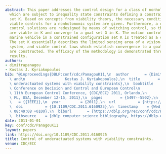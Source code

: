```yaml
---
abstract: This paper addresses the control design for a class of nonholonomic systems
  which are subject to inequality state constraints defining a constrained (viability)
  set K. Based on concepts from viability theory, the necessary conditions for selecting
  viable controls for a nonholonomic system are given. Furthermore, a class of nonholonomic
  control solutions are redesigned by means of switching control, so that system trajectories
  are viable in K and converge to a goal set G in K. The motion control for an underactuated
  marine vehicle in a constrained configuration set K is treated as a case study.
  The set K essentially describes the limited sensing area of a vision-based sensor
  system, and viable control laws which establish convergence to a goal set G in K
  are constructed. The efficacy of the methodology is demonstrated through simulation
  results.
authors:
- dimitrapanagou
- Kostas J. Kyriakopoulos
bib: "@inproceedings{DBLP:conf/cdc/PanagouK11,\n  author       = {Dimitra Panagou\
  \ and\n                  Kostas J. Kyriakopoulos},\n  title        = {Control of\
  \ underactuated systems with viability constraints},\n  booktitle    = {50th {IEEE}\
  \ Conference on Decision and Control and European Control\n                  Conference,\
  \ 11th European Control Conference, {CDC/ECC} 2011, Orlando,\n                 \
  \ FL, USA, December 12-15, 2011},\n  pages        = {5497--5502},\n  publisher \
  \   = {{IEEE}},\n  year         = {2011},\n  url          = {https://doi.org/10.1109/CDC.2011.6160925},\n\
  \  doi          = {10.1109/CDC.2011.6160925},\n  timestamp    = {Wed, 24 Feb 2021\
  \ 08:49:08 +0100},\n  biburl       = {https://dblp.org/rec/conf/cdc/PanagouK11.bib},\n\
  \  bibsource    = {dblp computer science bibliography, https://dblp.org}\n}"
date: 2011-01-01
key: conf/cdc/PanagouK11
layout: papers
link: https://doi.org/10.1109/CDC.2011.6160925
title: Control of underactuated systems with viability constraints.
venue: CDC/ECC
---
```


